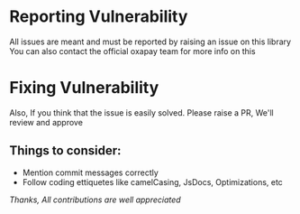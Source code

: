 # Reporting Vulnerability
 All issues are meant and must be reported by raising an issue on this library
 You can also contact the official oxapay team for more info on this

# Fixing Vulnerability
 Also, If you think that the issue is easily solved. Please raise a PR, We'll review and approve
## Things to consider:  
 - Mention commit messages correctly
 - Follow coding ettiquetes like camelCasing, JsDocs, Optimizations, etc

_Thanks, All contributions are well appreciated_
